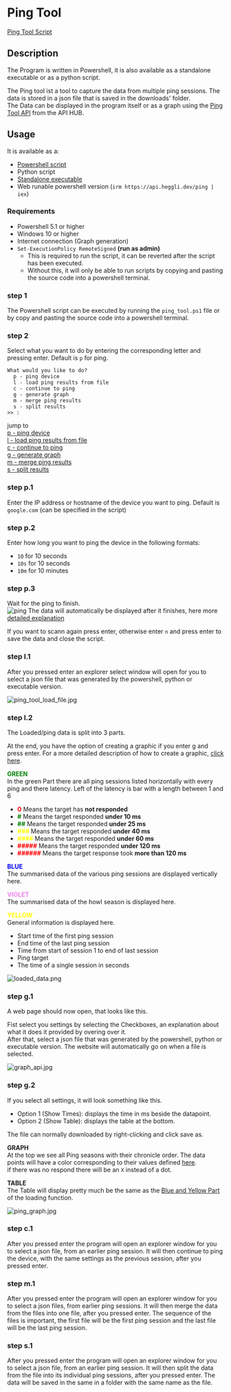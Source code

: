 # Ping Tool
[Ping Tool Script](../Scripts/ping_tool/ping_tool.ps1)


## Description
The Program is written in Powershell, it is also available as a standalone executable or as a python script.

The Ping tool ist a tool to capture the data from multiple ping sessions. The data is stored in a json file that is saved in the downloads' folder.  
The Data can be displayed in the program itself or as a graph using the [Ping Tool API](https://api.heggli.dev/u/ping_graph) from the API HUB.

## Usage
It is available as a:
- [Powershell script](../Scripts/ping_tool/ping_tool.ps1)
- Python script
- [Standalone executable](../Scripts/ping_tool/ping_tool.exe)
- Web runable powershell version (``irm https://api.heggli.dev/ping | iex``)

### Requirements
- Powershell 5.1 or higher
- Windows 10 or higher
- Internet connection (Graph generation)
- ``Set-ExecutionPolicy RemoteSigned`` **(run as admin)**   
  - This is required to run the script, it can be reverted after the script has been executed. 
  - Without this, it will only be able to run scripts by copying and pasting the source code into a powershell terminal.

### step 1
The Powershell script can be executed by running the `ping_tool.ps1` file
or by copy and pasting the source code into a powershell terminal.

### step 2
Select what you want to do by entering the corresponding letter and pressing enter.
Default is `p` for ping.
```
What would you like to do?
  p - ping device
  l - load ping results from file
  c - continue to ping
  g - generate graph
  m - merge ping results
  s - split results
>> :
```

jump to  
[p - ping device](#p1)  
[l - load ping results from file](#l1)  
[c - continue to ping](#c1)  
[g - generate graph](#g1)  
[m - merge ping results](#m1)  
[s - split results](#s1)  

### <a id="p1"></a>step p.1
Enter the IP address or hostname of the device you want to ping.
Default is `google.com` (can be specified in the script)

### step p.2
Enter how long you want to ping the device in the following formats:
- `10` for 10 seconds
- `10s` for 10 seconds
- `10m` for 10 minutes

### step p.3
Wait for the ping to finish.  
![ping](assets/ping_tool.jpg)
The data will automatically be displayed after it finishes, here more [detailed explanation](#l2)  

If you want to scann again press enter, otherwise enter `n` and press enter to save the data and close the script.


### <a id="l1"></a>step l.1
After you pressed enter an explorer select window will open for you to select a json file that was generated by the powershell, python or executable version.

![ping_tool_load_file.jpg](assets/ping_tool_load_file.jpg)

### <a id="l2"></a>step l.2
The Loaded/ping data is split into 3 parts.

At the end, you have the option of creating a graphic if you enter g and press enter.
For a more detailed description of how to create a graphic, [click here](#g1).


**<a id="datapoints"></a><span style="color:green">GREEN</span>**  
In the green Part there are all ping sessions listed horizontally with every ping and there latency.
Left of the latency is bar with a length between 1 and 6  
- **<span style="color:Red">0</span>** Means the target has **not responded**  
- **<span style="color:green">#</span>** Means the target responded **under 10 ms**  
- **<span style="color:green">##</span>** Means the target responded **under 25 ms**  
- **<span style="color:yellow">###</span>** Means the target responded **under 40 ms**  
- **<span style="color:yellow">####</span>** Means the target responded **under 60 ms**  
- **<span style="color:red">#####</span>** Means the target responded **under 120 ms**  
- **<span style="color:red">######</span>** Means the target response took **more than 120 ms**

[//]: # (**<span style="color:red">RED</span>**  )

[//]: # (I this section all ping sessions are listed vertically where 1000 ms is represented by 1 symbol.)

[//]: # (This means that if an answer has a duration of **2365 ms**, there are 2 symbols for it.)

[//]: # (If there is no answer, it is represented by <span style="color:red">0000</span>.)

[//]: # (The colours are assigned the same as in the previous graphic.)


**<span style="color:blue">BLUE</span>**  
The summarised data of the various ping sessions are displayed vertically here.  

**<span style="color:Violet">VIOLET</span>**  
The summarised data of the howl season is displayed here.

**<span style="color:yellow">YELLOW</span>**  
General information is displayed here.
- Start time of the first ping session
- End time of the last ping session
- Time from start of session 1 to end of last session
- Ping target
- The time of a single session in seconds

![loaded_data.png](assets/loaded_data.png)

### <a id="g1"></a>step g.1
A web page should now open, that looks like this.

Fist select you settings by selecting the Checkboxes, an explanation about what it does it provided by overing over it.  
After that, select a json file that was generated by the powershell, python or executable version.
The website will automatically go on when a file is selected.

[//]: # (```)

[//]: # ()
[//]: # (###################################################################################)

[//]: # ()
[//]: # ()
[//]: # (# When you are navigating throu the website by using the arrows from the browser  #)

[//]: # ()
[//]: # ()
[//]: # (# you have to relode the page otherwise it will not work.                         #)

[//]: # ()
[//]: # ()
[//]: # (###################################################################################)

[//]: # ()
[//]: # (```)
![graph_api.jpg](assets/graph_api.jpg)

### <a id="g1"></a>step g.2
If you select all settings, it will look something like this.  
- Option 1 (Show Times): displays the time in ms beside the datapoint.
- Option 2 (Show Table): displays the table at the bottom.  

The file can normally downloaded by right-clicking and click save as.

**GRAPH**  
At the top we see all Ping seasons with their chronicle order.
The data points will have a color corresponding to their values defined [here](#datapoints).   
if there was no respond there will be an `X` instead of a dot.

**TABLE**  
The Table will display pretty much be the same as the [Blue and Yellow Part](#l2) of the loading function.

![ping_graph.jpg](assets/ping_graph.jpg)


### <a id="c1"></a>step c.1
After you pressed enter the program will open an explorer window for you to select a json file, from an earlier ping session.
It will then continue to ping the device, with the same settings as the previous session, after you pressed enter.

### <a id="m1"></a>step m.1
After you pressed enter the program will open an explorer window for you to select a json files, from earlier ping sessions.
It will then merge the data from the files into one file, after you pressed enter.
The sequence of the files is important, the first file will be the first ping session and the last file will be the last ping session.

### <a id="s1"></a>step s.1
After you pressed enter the program will open an explorer window for you to select a json file, from an earlier ping session.
It will then split the data from the file into its individual ping sessions, after you pressed enter.
The data will be saved in the same in a folder with the same name as the file.









